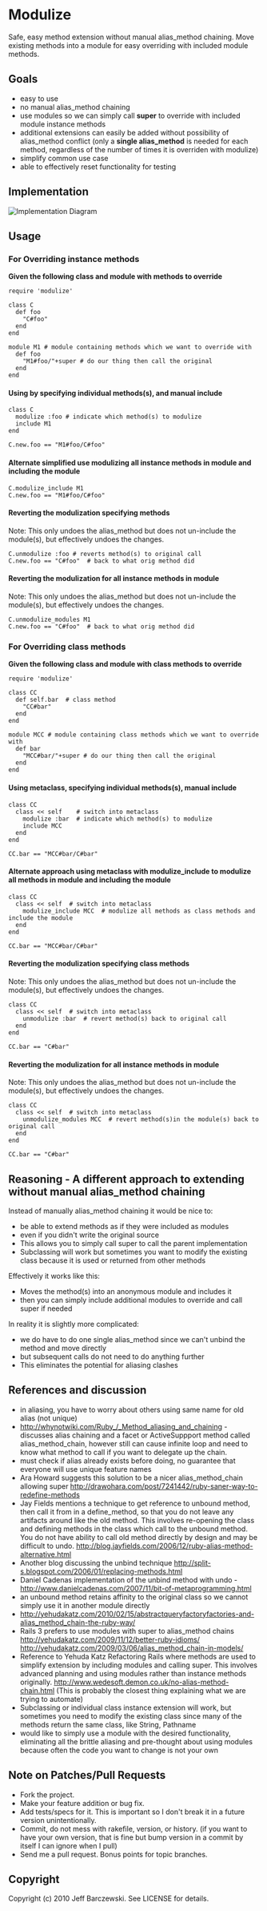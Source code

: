 # Modulize

Safe, easy method extension without manual alias_method chaining. Move existing methods into a module for easy overriding with included module methods.

## Goals

 - easy to use
 - no manual alias_method chaining
 - use modules so we can simply call **super** to override with included module instance methods
 - additional extensions can easily be added without possibility of alias_method conflict (only a **single alias_method** is needed for each method, regardless of the number of times it is overriden with modulize)
 - simplify common use case
 - able to effectively reset functionality for testing

## Implementation

![Implementation Diagram](implementation.png)


## Usage

### For Overriding instance methods

**Given the following class and module with methods to override**

    require 'modulize'

    class C
      def foo
        "C#foo"
      end
    end

    module M1 # module containing methods which we want to override with
      def foo
        "M1#foo/"+super # do our thing then call the original
      end
    end


#### Using by specifying individual methods(s), and manual include

    class C
      modulize :foo # indicate which method(s) to modulize
      include M1
    end

    C.new.foo == "M1#foo/C#foo"


#### Alternate simplified use modulizing all instance methods in module and including the module

    C.modulize_include M1
    C.new.foo == "M1#foo/C#foo"


#### Reverting the modulization specifying methods

Note: This only undoes the alias_method but does not un-include the module(s), but effectively undoes the changes.

    C.unmodulize :foo # reverts method(s) to original call
    C.new.foo == "C#foo"  # back to what orig method did


#### Reverting the modulization for all instance methods in module

Note: This only undoes the alias_method but does not un-include the module(s), but effectively undoes the changes.

    C.unmodulize_modules M1
    C.new.foo == "C#foo"  # back to what orig method did


### For Overriding class methods

**Given the following class and module with class methods to override**

    require 'modulize'

    class CC
      def self.bar  # class method
        "CC#bar"
      end
    end

    module MCC # module containing class methods which we want to override with
      def bar
        "MCC#bar/"+super # do our thing then call the original
      end
    end


#### Using metaclass, specifying individual methods(s), manual include

    class CC
      class << self    # switch into metaclass
        modulize :bar  # indicate which method(s) to modulize
        include MCC
      end
    end

    CC.bar == "MCC#bar/C#bar"


#### Alternate approach using metaclass with modulize_include to modulize all methods in module and including the module

    class CC
      class << self  # switch into metaclass
        modulize_include MCC  # modulize all methods as class methods and include the module
      end
    end

    CC.bar == "MCC#bar/C#bar"


#### Reverting the modulization specifying class methods

Note: This only undoes the alias_method but does not un-include the module(s), but effectively undoes the changes.

    class CC
      class << self  # switch into metaclass
        unmodulize :bar  # revert method(s) back to original call
      end
    end

    CC.bar == "C#bar"


#### Reverting the modulization for all instance methods in module

Note: This only undoes the alias_method but does not un-include the module(s), but effectively undoes the changes.

    class CC
      class << self  # switch into metaclass
        unmodulize_modules MCC  # revert method(s)in the module(s) back to original call
      end
    end

    CC.bar == "C#bar"



## Reasoning - A different approach to extending without manual alias_method chaining

Instead of manually alias_method chaining it would be nice to:

 - be able to extend methods as if they were included as modules
 - even if you didn't write the original source
 - This allows you to simply call super to call the parent implementation
 - Subclassing will work but sometimes you want to modify the existing class because it is used or returned from other methods

Effectively it works like this:

 - Moves the method(s) into an anonymous module and includes it
 - then you can simply include additional modules to override and call super if needed

In reality it is slightly more complicated:

 - we do have to do one single alias_method since we can't unbind the method and move directly
 - but subsequent calls do not need to do anything further
 - This eliminates the potential for aliasing clashes

## References and discussion

 - in aliasing, you have to worry about others using same name for old alias (not unique)
 - <http://whynotwiki.com/Ruby_/_Method_aliasing_and_chaining> - discusses alias chaining and a facet or ActiveSuppport method called alias_method_chain, however still can cause infinite loop and need to know what method to call if you want to delegate up the chain.
 - must check if alias already exists before doing, no guarantee that everyone will use unique feature names
 - Ara Howard suggests this solution to be a nicer alias_method_chain allowing super <http://drawohara.com/post/7241442/ruby-saner-way-to-redefine-methods>
 - Jay Fields mentions a technique to get reference to unbound method, then call it from in a define_method, so that you do not leave any artifacts around like the old method. This involves re-opening the class and defining methods in the class which call to the unbound method. You do not have ability to call old method directly by design and may be difficult to undo. <http://blog.jayfields.com/2006/12/ruby-alias-method-alternative.html>
 - Another blog discussing the unbind technique <http://split-s.blogspot.com/2006/01/replacing-methods.html>
 - Daniel Cadenas implementation of the unbind method with undo - <http://www.danielcadenas.com/2007/11/bit-of-metaprogramming.html>
 - an unbound method retains affinity to the original class so we cannot simply use it in another module directly
 - <http://yehudakatz.com/2010/02/15/abstractqueryfactoryfactories-and-alias_method_chain-the-ruby-way/>
 - Rails 3 prefers to use modules with super to alias_method chains <http://yehudakatz.com/2009/11/12/better-ruby-idioms/> <http://yehudakatz.com/2009/03/06/alias_method_chain-in-models/>
 - Reference to Yehuda Katz Refactoring Rails where methods are used to simplify extension by including modules and calling super. This involves advanced planning and using modules rather than instance methods originally. <http://www.wedesoft.demon.co.uk/no-alias-method-chain.html> (This is probably the closest thing explaining what we are trying to automate)
 - Subclassing or individual class instance extension will work, but sometimes you need to modify the existing class since many of the methods return the same class, like String, Pathname
 - would like to simply use a module with the desired functionality, eliminating all the brittle aliasing and pre-thought about using modules because often the code you want to change is not your own



## Note on Patches/Pull Requests

 - Fork the project.
 - Make your feature addition or bug fix.
 - Add tests/specs for it. This is important so I don't break it in a future version unintentionally.
 - Commit, do not mess with rakefile, version, or history. (if you want to have your own version, that is fine but bump version in a commit by itself I can ignore when I pull)
 - Send me a pull request. Bonus points for topic branches.



## Copyright

Copyright (c) 2010 Jeff Barczewski. See LICENSE for details.



